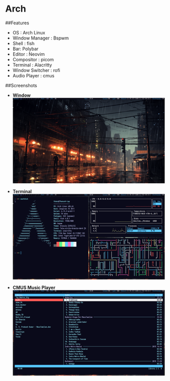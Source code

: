 # Arch 

##Features
- OS : Arch Linux
- Window Manager : Bspwm
- Shell : fish
- Bar: Polybar
- Editor : Neovim
- Compositor : picom
- Terminal : Alacritty
- Window Switcher : rofi
- Audio Player : cmus

##Screenshots

- **Window**
  ![Window](https://github.com/Thanushs25/arch-bspwm-light/blob/main/Pictures/01.png)
  
- **Terminal**
  ![Terminal](https://github.com/Thanushs25/arch-bspwm-light/blob/main/Pictures/02.png)

- **CMUS Music Player**
  ![CMUS](https://github.com/Thanushs25/arch-bspwm-light/blob/main/Pictures/03.png)
